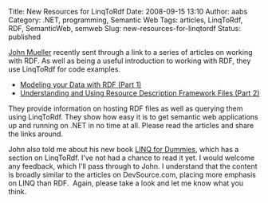 Title: New Resources for LinqToRdf
Date: 2008-09-15 13:10
Author: aabs
Category: .NET, programming, Semantic Web
Tags: articles, LinqToRdf, RDF, SemanticWeb, semweb
Slug: new-resources-for-linqtordf
Status: published

[John Mueller](http://www.devsource.com/cp/bio/John-Paul-Mueller/) recently sent through a link to a series of articles on working with RDF. As well as being a useful introduction to working with RDF, they use LinqToRdf for code examples.

-   [Modeling your Data with RDF (Part 1)](http://www.devsource.com/c/a/Architecture/Modeling-with-RDF-Part-1/)
-   [Understanding and Using Resource Description Framework Files (Part 2)](http://www.devsource.com/c/a/Architecture/Using-Resource-Description-Framework-Files/)

They provide information on hosting RDF files as well as querying them using LinqToRdf. They show how easy it is to get semantic web applications up and running on .NET in no time at all. Please read the articles and share the links around.

John also told me about his new book [LINQ for Dummies](http://www.amazon.com/exec/obidos/ASIN/0470277947/datacservip0f-20/), which has a section on LinqToRdf. I've not had a chance to read it yet. I would welcome any feedback, which I'll pass through to John. I understand that the content is broadly similar to the articles on DevSource.com, placing more emphasis on LINQ than RDF.  Again, please take a look and let me know what you think.

